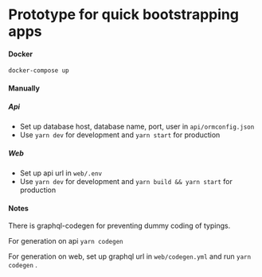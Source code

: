 # Prototype for quick bootstrapping apps 

#### Docker

````
docker-compose up
````



#### Manually

##### Api

- Set up database host, database name, port, user in `api/ormconfig.json`
- Use `yarn dev` for development and `yarn start` for production

##### Web
- Set up api url in `web/.env`
- Use `yarn dev` for development and `yarn build && yarn start` for production

#### Notes

There is graphql-codegen for preventing dummy coding of typings.

For generation on api   `yarn codegen`

For generation on web, set up graphql url in `web/codegen.yml` and run  `yarn codegen` .
